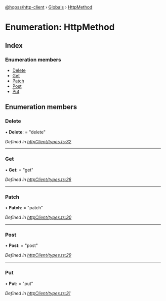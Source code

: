 [@hqoss/http-client](../README.md) › [Globals](../globals.md) › [HttpMethod](httpmethod.md)

# Enumeration: HttpMethod

## Index

### Enumeration members

* [Delete](httpmethod.md#delete)
* [Get](httpmethod.md#get)
* [Patch](httpmethod.md#patch)
* [Post](httpmethod.md#post)
* [Put](httpmethod.md#put)

## Enumeration members

###  Delete

• **Delete**: = "delete"

*Defined in [httpClient/types.ts:32](https://github.com/hqoss/node-agent/blob/0ea739e/src/httpClient/types.ts#L32)*

___

###  Get

• **Get**: = "get"

*Defined in [httpClient/types.ts:28](https://github.com/hqoss/node-agent/blob/0ea739e/src/httpClient/types.ts#L28)*

___

###  Patch

• **Patch**: = "patch"

*Defined in [httpClient/types.ts:30](https://github.com/hqoss/node-agent/blob/0ea739e/src/httpClient/types.ts#L30)*

___

###  Post

• **Post**: = "post"

*Defined in [httpClient/types.ts:29](https://github.com/hqoss/node-agent/blob/0ea739e/src/httpClient/types.ts#L29)*

___

###  Put

• **Put**: = "put"

*Defined in [httpClient/types.ts:31](https://github.com/hqoss/node-agent/blob/0ea739e/src/httpClient/types.ts#L31)*
